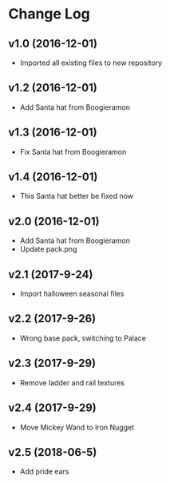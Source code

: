 # Change Log

## v1.0 (2016-12-01)

- Imported all existing files to new repository

## v1.2 (2016-12-01)

- Add Santa hat from Boogieramon

## v1.3 (2016-12-01)

- Fix Santa hat from Boogieramon

## v1.4 (2016-12-01)

- This Santa hat better be fixed now

## v2.0 (2016-12-01)

- Add Santa hat from Boogieramon
- Update pack.png

## v2.1 (2017-9-24)

- Import halloween seasonal files

## v2.2 (2017-9-26)

- Wrong base pack, switching to Palace

## v2.3 (2017-9-29)

 - Remove ladder and rail textures

## v2.4 (2017-9-29)

- Move Mickey Wand to Iron Nugget

## v2.5 (2018-06-5)

- Add pride ears
